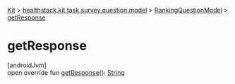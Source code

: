 
[Kit](../../../kit.html) > [healthstack.kit.task.survey.question.model](../index.html) > [RankingQuestionModel](index.html) > [getResponse](get-response.html)



# getResponse



[androidJvm]\
open override fun [getResponse](get-response.html)(): [String](https://kotlinlang.org/api/latest/jvm/stdlib/kotlin/-string/index.html)




